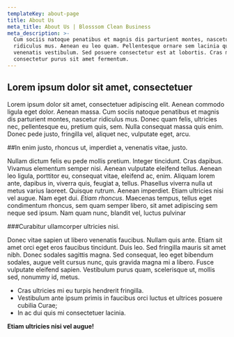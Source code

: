 ```yaml
---
templateKey: about-page
title: About Us
meta_title: About Us | Blosssom Clean Business
meta_description: >-
  Cum sociis natoque penatibus et magnis dis parturient montes, nascetur
  ridiculus mus. Aenean eu leo quam. Pellentesque ornare sem lacinia quam
  venenatis vestibulum. Sed posuere consectetur est at lobortis. Cras mattis
  consectetur purus sit amet fermentum.
---
```

## Lorem ipsum dolor sit amet, consectetuer

Lorem ipsum dolor sit amet, consectetuer adipiscing elit. Aenean commodo ligula eget dolor. 
Aenean massa. Cum sociis natoque penatibus et magnis dis parturient montes, nascetur ridiculus 
mus. Donec quam felis, ultricies nec, pellentesque eu, pretium quis, sem. Nulla consequat massa 
quis enim. Donec pede justo, fringilla vel, aliquet nec, vulputate eget, arcu.

##In enim justo, rhoncus ut, imperdiet a, venenatis vitae, justo. 

Nullam dictum felis eu pede mollis 
pretium. Integer tincidunt. Cras dapibus. Vivamus elementum semper nisi. Aenean vulputate eleifend tellus. 
Aenean leo ligula, porttitor eu, consequat vitae, eleifend ac, enim. Aliquam lorem ante, dapibus in, viverra 
quis, feugiat a, tellus. Phasellus viverra nulla ut metus varius laoreet. Quisque rutrum. Aenean imperdiet. 
Etiam ultricies nisi vel augue.  Nam eget dui. *Etiam rhoncus*. Maecenas 
tempus, tellus eget condimentum rhoncus, sem quam semper libero, sit amet adipiscing sem neque sed ipsum. 
Nam quam nunc, blandit vel, luctus pulvinar

###Curabitur ullamcorper ultricies nisi.

Donec vitae sapien ut libero venenatis faucibus. Nullam quis ante. Etiam sit amet orci eget eros faucibus tincidunt. 
Duis leo. Sed fringilla mauris sit amet nibh. Donec sodales sagittis magna. Sed consequat, leo eget bibendum sodales, 
augue velit cursus nunc, quis gravida magna mi a libero. Fusce vulputate eleifend sapien. Vestibulum purus quam, scelerisque ut, 
mollis sed, nonummy id, metus. 
* Cras ultricies mi eu turpis hendrerit fringilla. 
* Vestibulum ante ipsum primis in faucibus orci luctus et ultrices posuere cubilia Curae; 
* In ac dui quis mi consectetuer lacinia.

**Etiam ultricies nisi vel augue!**
